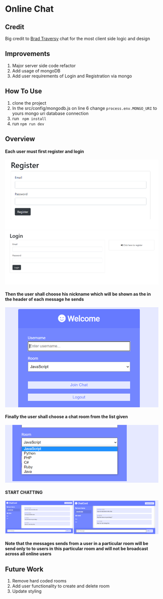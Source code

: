 # Online Chat 

## Credit
Big credit to [Brad Traversy](https://github.com/bradtraversy/chatcord) chat for the most client side logic and design

## Improvements
1. Major server side code refactor
2. Add usage of mongoDB
3. Add user requirements of Login and Registration via mongo

## How To Use
1. clone the project
2. In the src/config/mongodb.js on line 6 change `process.env.MONGO_URI` to yours mongo uri database connection
3. run ` npm install`
4. run  `npm run dev`

## Overview
#### Each user must first register and login 
![](https://github.com/Sniryefet/Web-Chat/blob/master/pictures/register.png)
![](https://github.com/Sniryefet/Web-Chat/blob/master/pictures/login.png)

#### Then the user shall choose his nickname which will be shown as the in the header of each message he sends 
![](https://github.com/Sniryefet/Web-Chat/blob/master/pictures/home%20page.png)

#### Finally the user shall choose a chat room from the list given 
![](https://github.com/Sniryefet/Web-Chat/blob/master/pictures/room%20selection.png)

#### START CHATTING

![](https://github.com/Sniryefet/Web-Chat/blob/master/pictures/chat.png)

#### Note that the messages sends from a user in a particular room will be send only to to users in this particular room and will not be broadcast across all online users


## Future Work
1. Remove hard coded rooms
1. Add user functionality to create and delete room
2. Update styling
